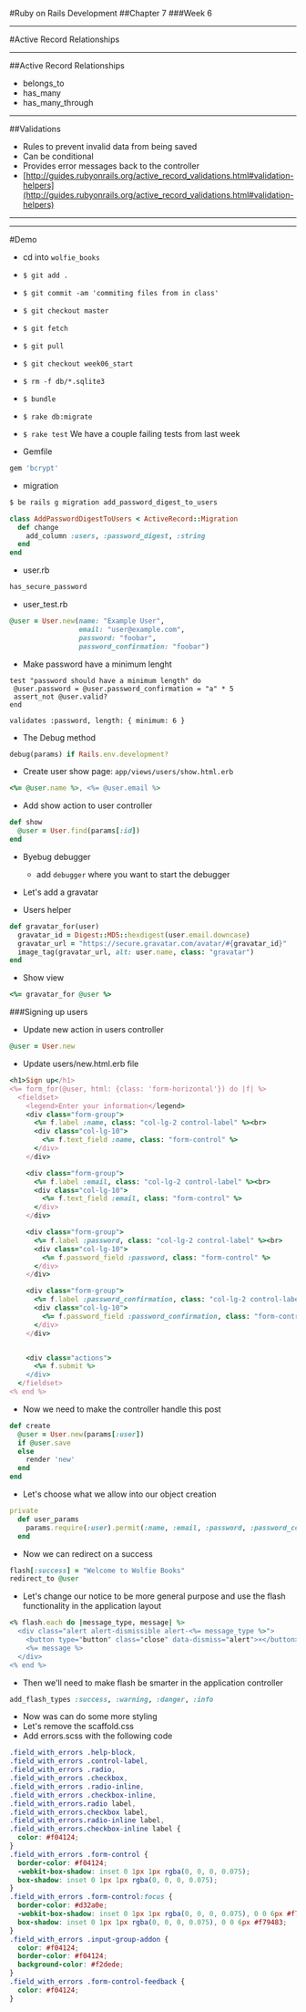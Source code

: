 #Ruby on Rails Development
##Chapter 7
###Week 6

---
#Active Record Relationships

---
##Active Record Relationships
* belongs_to
* has_many
* has_many_through

---
##Validations
* Rules to prevent invalid data from being saved
* Can be conditional
* Provides error messages back to the controller
* [http://guides.rubyonrails.org/active_record_validations.html#validation-helpers](http://guides.rubyonrails.org/active_record_validations.html#validation-helpers)

---

---
#Demo
* cd into ```wolfie_books```
* ```$ git add . ```
* ```$ git commit -am 'commiting files from in class'```
* ```$ git checkout master```
* ```$ git fetch```
* ```$ git pull ```
* ```$ git checkout week06_start```
* ```$ rm -f db/*.sqlite3```
* ```$ bundle```
* ```$ rake db:migrate```
* ```$ rake test``` We have a  couple failing tests from last week


* Gemfile

```ruby
gem 'bcrypt'
```

* migration

```bash
$ be rails g migration add_password_digest_to_users
```

```ruby
class AddPasswordDigestToUsers < ActiveRecord::Migration
  def change
    add_column :users, :password_digest, :string
  end
end
```

* user.rb

```ruby
has_secure_password
```

* user_test.rb

```ruby
@user = User.new(name: "Example User",
                 email: "user@example.com",
                 password: "foobar",
                 password_confirmation: "foobar")
```

* Make password have a minimum lenght

```
test "password should have a minimum length" do
 @user.password = @user.password_confirmation = "a" * 5
 assert_not @user.valid?
end
```

```
validates :password, length: { minimum: 6 }
```

* The Debug method

```ruby
debug(params) if Rails.env.development?
```

* Create user show page: ```app/views/users/show.html.erb```

```ruby
<%= @user.name %>, <%= @user.email %>
```

* Add show action to user controller

```ruby
def show
  @user = User.find(params[:id])
end
```

* Byebug debugger
  * add ```debugger``` where you want to start the debugger

* Let's add a gravatar
* Users helper

```ruby
def gravatar_for(user)
  gravatar_id = Digest::MD5::hexdigest(user.email.downcase)
  gravatar_url = "https://secure.gravatar.com/avatar/#{gravatar_id}"
  image_tag(gravatar_url, alt: user.name, class: "gravatar")
end
```

* Show view

```ruby
<%= gravatar_for @user %>
```

###Signing up users
* Update new action in users controller

```ruby
@user = User.new
```

* Update users/new.html.erb file

```ruby
<h1>Sign up</h1>
<%= form_for(@user, html: {class: 'form-horizontal'}) do |f| %>
  <fieldset>
    <legend>Enter your information</legend>
    <div class="form-group">
      <%= f.label :name, class: "col-lg-2 control-label" %><br>
      <div class="col-lg-10">
        <%= f.text_field :name, class: "form-control" %>
      </div>
    </div>

    <div class="form-group">
      <%= f.label :email, class: "col-lg-2 control-label" %><br>
      <div class="col-lg-10">
        <%= f.text_field :email, class: "form-control" %>
      </div>
    </div>

    <div class="form-group">
      <%= f.label :password, class: "col-lg-2 control-label" %><br>
      <div class="col-lg-10">
        <%= f.password_field :password, class: "form-control" %>
      </div>
    </div>

    <div class="form-group">
      <%= f.label :password_confirmation, class: "col-lg-2 control-label" %><br>
      <div class="col-lg-10">
        <%= f.password_field :password_confirmation, class: "form-control" %>
      </div>
    </div>


    <div class="actions">
      <%= f.submit %>
    </div>
  </fieldset>
<% end %>
```

* Now we need to make the controller handle this post

```ruby
def create
  @user = User.new(params[:user])
  if @user.save
  else
    render 'new'
  end
end
```

* Let's choose what we allow into our object creation

```ruby
private
  def user_params
    params.require(:user).permit(:name, :email, :password, :password_confirmation)
  end
```

* Now we can redirect on a success

```ruby
flash[:success] = "Welcome to Wolfie Books"
redirect_to @user
```

* Let's change our notice to be more general purpose and use the flash functionality in the application layout

```ruby
<% flash.each do |message_type, message| %>
  <div class="alert alert-dismissible alert-<%= message_type %>">
    <button type="button" class="close" data-dismiss="alert">×</button>
    <%= message %>
  </div>
<% end %>
```

* Then we'll need to make flash be smarter in the application controller
```ruby
add_flash_types :success, :warning, :danger, :info
```

* Now was can do some more styling
* Let's remove the scaffold.css
* Add errors.scss with the following code

```scss
.field_with_errors .help-block,
.field_with_errors .control-label,
.field_with_errors .radio,
.field_with_errors .checkbox,
.field_with_errors .radio-inline,
.field_with_errors .checkbox-inline,
.field_with_errors.radio label,
.field_with_errors.checkbox label,
.field_with_errors.radio-inline label,
.field_with_errors.checkbox-inline label {
  color: #f04124;
}
.field_with_errors .form-control {
  border-color: #f04124;
  -webkit-box-shadow: inset 0 1px 1px rgba(0, 0, 0, 0.075);
  box-shadow: inset 0 1px 1px rgba(0, 0, 0, 0.075);
}
.field_with_errors .form-control:focus {
  border-color: #d32a0e;
  -webkit-box-shadow: inset 0 1px 1px rgba(0, 0, 0, 0.075), 0 0 6px #f79483;
  box-shadow: inset 0 1px 1px rgba(0, 0, 0, 0.075), 0 0 6px #f79483;
}
.field_with_errors .input-group-addon {
  color: #f04124;
  border-color: #f04124;
  background-color: #f2dede;
}
.field_with_errors .form-control-feedback {
  color: #f04124;
}
```

